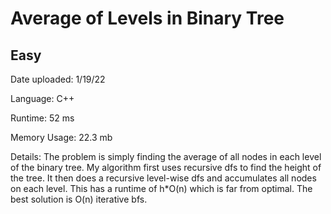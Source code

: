 
# Average of Levels in Binary Tree

## Easy

Date uploaded: 1/19/22

Language: C++

Runtime: 52 ms

Memory Usage: 22.3 mb

Details: The problem is simply finding the average of all nodes in each level of the binary tree. My algorithm first uses recursive dfs to find the height of the tree. It then does a recursive level-wise dfs and accumulates all nodes on each level. This has a runtime of h*O(n) which is far from optimal. The best solution is O(n) iterative bfs.
